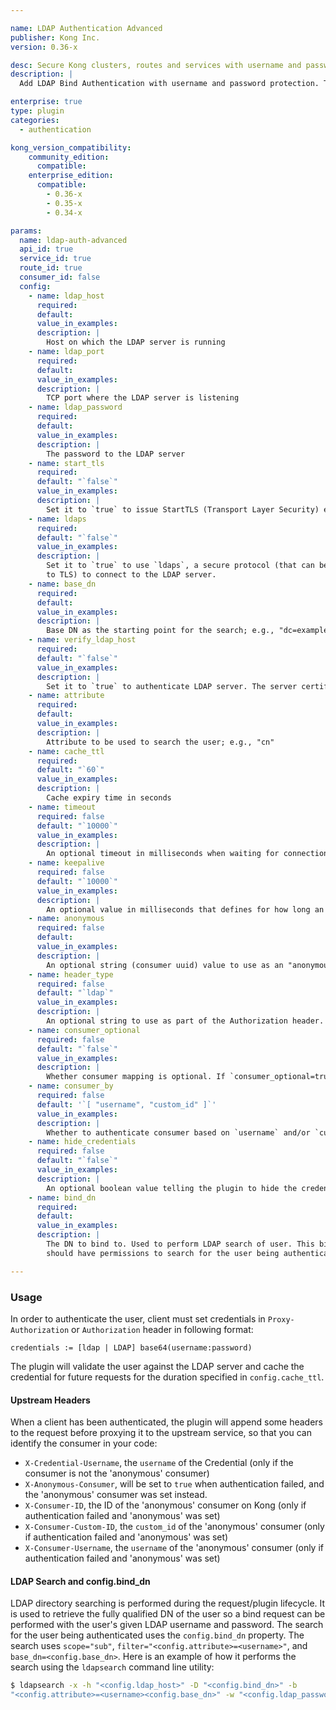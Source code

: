 ```yaml
---

name: LDAP Authentication Advanced
publisher: Kong Inc.
version: 0.36-x

desc: Secure Kong clusters, routes and services with username and password protection
description: |
  Add LDAP Bind Authentication with username and password protection. The plugin will check for valid credentials in the `Proxy-Authorization` and `Authorization` header (in this order).

enterprise: true
type: plugin
categories:
  - authentication

kong_version_compatibility:
    community_edition:
      compatible:
    enterprise_edition:
      compatible:
        - 0.36-x
        - 0.35-x
        - 0.34-x

params:
  name: ldap-auth-advanced
  api_id: true
  service_id: true
  route_id: true
  consumer_id: false
  config:
    - name: ldap_host
      required:
      default:
      value_in_examples:
      description: |
        Host on which the LDAP server is running
    - name: ldap_port
      required:
      default:
      value_in_examples:
      description: |
        TCP port where the LDAP server is listening
    - name: ldap_password
      required:
      default:
      value_in_examples:
      description: |
        The password to the LDAP server
    - name: start_tls
      required:
      default: "`false`"
      value_in_examples:
      description: |
        Set it to `true` to issue StartTLS (Transport Layer Security) extended operation over `ldap` connection
    - name: ldaps
      required:
      default: "`false`"
      value_in_examples:
      description: |
        Set it to `true` to use `ldaps`, a secure protocol (that can be configured 
        to TLS) to connect to the LDAP server.
    - name: base_dn
      required:
      default:
      value_in_examples:
      description: |
        Base DN as the starting point for the search; e.g., "dc=example,dc=com"
    - name: verify_ldap_host
      required:
      default: "`false`"
      value_in_examples:
      description: |
        Set it to `true` to authenticate LDAP server. The server certificate will be verified according to the CA certificates specified by the `lua_ssl_trusted_certificate` directive.
    - name: attribute
      required:
      default:
      value_in_examples:
      description: |
        Attribute to be used to search the user; e.g., "cn"
    - name: cache_ttl
      required:
      default: "`60`"
      value_in_examples:
      description: |
        Cache expiry time in seconds
    - name: timeout
      required: false
      default: "`10000`"
      value_in_examples:
      description: |
        An optional timeout in milliseconds when waiting for connection with LDAP server
    - name: keepalive
      required: false
      default: "`10000`"
      value_in_examples:
      description: |
        An optional value in milliseconds that defines for how long an idle connection to LDAP server will live before being closed
    - name: anonymous
      required: false
      default:
      value_in_examples:
      description: |
        An optional string (consumer uuid) value to use as an "anonymous" consumer if authentication fails. If empty (default), the request will fail with an authentication failure `4xx`. Please note that this value must refer to the Consumer `id` attribute which is internal to Kong, and **not** its `custom_id`.
    - name: header_type
      required: false
      default: "`ldap`"
      value_in_examples:
      description: |
        An optional string to use as part of the Authorization header. By default, a valid Authorization header looks like this: `Authorization: ldap base64(username:password)`. If `header_type` is set to "basic" then the Authorization header would be `Authorization: basic base64(username:password)`. Note that `header_type` can take any string, not just `"ldap"` and `"basic"`.
    - name: consumer_optional
      required: false
      default: "`false`"
      value_in_examples:
      description: |
        Whether consumer mapping is optional. If `consumer_optional=true`, the plugin will not attempt to associate a consumer with the LDAP authenticated user. If `consumer_optional=false`, LDAP authenticated users can still access upstream resources. To prevent access from LDAP users that are not associated with consumers, set `consumer_optional=false`, set the `anonymous` field to an existing `consumer_id`, then use the Request Termination plugin to deny any requests from the anonymous consumer.Whether consumer is optional
    - name: consumer_by
      required: false
      default: '`[ "username", "custom_id" ]`'
      value_in_examples:
      description: |
        Whether to authenticate consumer based on `username` and/or `custom_id`
    - name: hide_credentials
      required: false
      default: "`false`"
      value_in_examples:
      description: |
        An optional boolean value telling the plugin to hide the credential to the upstream server. It will be removed by Kong before proxying the request.
    - name: bind_dn
      required:
      default:
      value_in_examples:
      description: |
        The DN to bind to. Used to perform LDAP search of user. This bind_dn 
        should have permissions to search for the user being authenticated.

---
```


### Usage

In order to authenticate the user, client must set credentials in
`Proxy-Authorization` or `Authorization` header in following format:

    credentials := [ldap | LDAP] base64(username:password)

The plugin will validate the user against the LDAP server and cache the
credential for future requests for the duration specified in
`config.cache_ttl`.

#### Upstream Headers

When a client has been authenticated, the plugin will append some headers to the
 request before proxying it to the upstream service, so that you can identify 
 the consumer in your code:

* `X-Credential-Username`, the `username` of the Credential (only if the 
consumer is not the 'anonymous' consumer)
* `X-Anonymous-Consumer`, will be set to `true` when authentication failed, and 
the 'anonymous' consumer was set instead.
* `X-Consumer-ID`, the ID of the 'anonymous' consumer on Kong (only if 
authentication failed and 'anonymous' was set)
* `X-Consumer-Custom-ID`, the `custom_id` of the 'anonymous' consumer (only if 
authentication failed and 'anonymous' was set)
* `X-Consumer-Username`, the `username` of the 'anonymous' consumer (only if 
authentication failed and 'anonymous' was set)


#### LDAP Search and config.bind_dn

LDAP directory searching is performed during the request/plugin lifecycle. It is
used to retrieve the fully qualified DN of the user so a bind 
request can be performed with the user's given LDAP username and password. The 
search for the user being authenticated uses the `config.bind_dn` property. The 
search uses `scope="sub"`, `filter="<config.attribute>=<username>"`, and
`base_dn=<config.base_dn>`. Here is an example of how it performs the search 
using the `ldapsearch` command line utility:

```bash
$ ldapsearch -x -h "<config.ldap_host>" -D "<config.bind_dn>" -b 
"<config.attribute>=<username><config.base_dn>" -w "<config.ldap_password>"
```

[api-object]: /gateway/latest/admin-api/#api-object
[configuration]: /gateway/latest/reference/configuration
[consumer-object]: /gateway/latest/admin-api/#consumer-object

